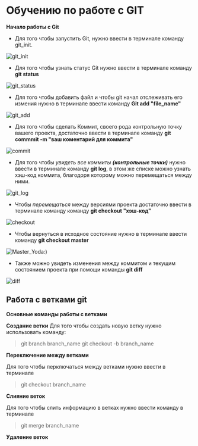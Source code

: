 # Обучению по работе с GIT

**Начало работы с Git**
 
 * Для того чтобы запустить Git, нужно ввести в терминале команду git_init.

![git_init](Screens\git_init.jpg)

* Для того чтобы узнать статус Git нужно ввести в терминале команду **git status**

![git_status](screens\git_status.jpg)


* Для того чтобы добавить файл и чтобы git начал отслеживать его измения нужно в терминале ввести команду **Git add "file_name"**

![git_add](screens\git_add.jpg)

* Для того чтобы сделать Коммит, своего рода контрольную точку вашего проекта, достаточно ввести в терминале команду **git commmit -m "ваш коментарий для коммита"**

![commit](screens\commit.jpg)

* Для того чтобы *увидеть все коммиты* ***(контрольные точки)*** нужно ввести в терминале команду **git log**, в этом же списке можно узнать хэш-код коммита, благодоря которому можно перемещаться между ними.

![git_log](screens\log.jpg)

* Чтобы *перемещаться* между версиями проекта достаточно ввести в терминале команду команду **git checkout "хэш-код"**

![checkout](screens\checkout.jpg)

* Чтобы вернуться в исходное состояние нужно в терминале ввести команду **git checkout master**

![Master_Yoda:)](screens\check_master.jpg)

* Также можно увидеть изменения между коммитом и текущим состоянием проекта при помощи команды **git diff**

![diff](screens\diff.jpg)

## Работа с ветками git

**Основные команды работы с ветками**

**Создание ветки**
Для того чтобы создать новую ветку нужно использовать команду:
>git branch branch_name
>git checkout -b branch_name

**Переключение между ветками**

Для того чтобы перключаться между ветками нужно ввести в терминале
>git checkout branch_name

**Слияние веток**

Для того чтобы слить информацию в ветках нужно ввести команду в терминале
>git merge branch_name

**Удаление веток**
